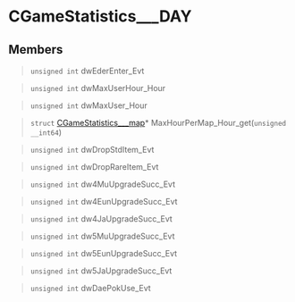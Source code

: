 # CGameStatistics___DAY
 
## Members
 
> `unsigned int` dwEderEnter_Evt
 
> `unsigned int` dwMaxUserHour_Hour
 
> `unsigned int` dwMaxUser_Hour
 
> `struct` [CGameStatistics___map](lua/classes/CGameStatistics___map.md)* MaxHourPerMap_Hour_get(`unsigned __int64`)
 
> `unsigned int` dwDropStdItem_Evt
 
> `unsigned int` dwDropRareItem_Evt
 
> `unsigned int` dw4MuUpgradeSucc_Evt
 
> `unsigned int` dw4EunUpgradeSucc_Evt
 
> `unsigned int` dw4JaUpgradeSucc_Evt
 
> `unsigned int` dw5MuUpgradeSucc_Evt
 
> `unsigned int` dw5EunUpgradeSucc_Evt
 
> `unsigned int` dw5JaUpgradeSucc_Evt
 
> `unsigned int` dwDaePokUse_Evt
 
